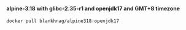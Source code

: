 #### alpine-3.18 with glibc-2.35-r1 and openjdk17 and GMT+8 timezone

```shell script
docker pull blankhnag/alpine318:openjdk17
```